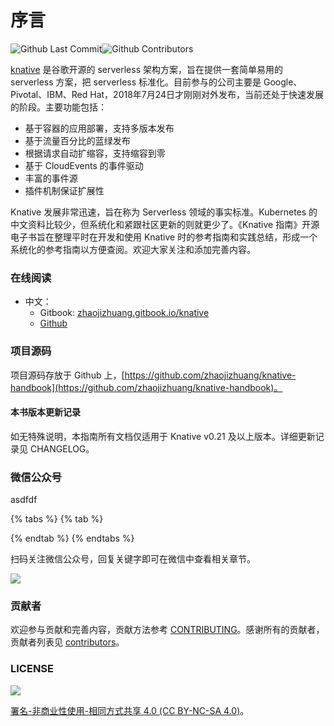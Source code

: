 # 序言

![Github Last Commit](https://img.shields.io/github/last-commit/zhaojizhuang/knative-handbook)![Github Contributors](https://img.shields.io/github/contributors/zhaojizhuang/knative-handbook)



[knative](https://knative.dev/) 是谷歌开源的 serverless 架构方案，旨在提供一套简单易用的 serverless 方案，把 serverless 标准化。目前参与的公司主要是 Google、Pivotal、IBM、Red Hat，2018年7月24日才刚刚对外发布，当前还处于快速发展的阶段。主要功能包括：

* 基于容器的应用部署，支持多版本发布
* 基于流量百分比的蓝绿发布
* 根据请求自动扩缩容，支持缩容到零
* 基于 CloudEvents 的事件驱动
* 丰富的事件源
* 插件机制保证扩展性

Knative 发展非常迅速，旨在称为 Serverless 领域的事实标准。Kubernetes 的中文资料比较少，但系统化和紧跟社区更新的则就更少了。《Knative 指南》开源电子书旨在整理平时在开发和使用 Knative 时的参考指南和实践总结，形成一个系统化的参考指南以方便查阅。欢迎大家关注和添加完善内容。

### 在线阅读 <a id="&#x5728;&#x7EBF;&#x9605;&#x8BFB;"></a>

* 中文：
  * Gitbook: [zhaojizhuang.gitbook.io/knative](https://zhaojizhuang.gitbook.io/knative)
  * [Github](https://github.com/zhaojizhuang/knative-handbook)

### 项目源码 <a id="&#x9879;&#x76EE;&#x6E90;&#x7801;"></a>

项目源码存放于 Github 上，[https://github.com/zhaojizhuang/knative-handbook](https://github.com/zhaojizhuang/knative-handbook)。

#### 本书版本更新记录 <a id="&#x672C;&#x4E66;&#x7248;&#x672C;&#x66F4;&#x65B0;&#x8BB0;&#x5F55;"></a>

如无特殊说明，本指南所有文档仅适用于 Knative v0.21 及以上版本。详细更新记录见 CHANGELOG。

### 微信公众号 <a id="&#x5FAE;&#x4FE1;&#x516C;&#x4F17;&#x53F7;"></a>

asdfdf



{% tabs %}
{% tab %}

{% endtab %}
{% endtabs %}

扫码关注微信公众号，回复关键字即可在微信中查看相关章节。

![](.gitbook/assets/knative.png)

### 贡献者 <a id="&#x8D21;&#x732E;&#x8005;"></a>

欢迎参与贡献和完善内容，贡献方法参考 [CONTRIBUTING](https://github.com/feiskyer/kubernetes-handbook/blob/master/CONTRIBUTING.md)。感谢所有的贡献者，贡献者列表见 [contributors](https://github.com/zhaojizhuang/knative-handbook/graphs/contributors)。

### LICENSE <a id="license"></a>

![](https://licensebuttons.net/l/by-nc-sa/4.0/88x31.png)

[署名-非商业性使用-相同方式共享 4.0 \(CC BY-NC-SA 4.0\)](https://creativecommons.org/licenses/by-nc-sa/4.0/deed.zh)。

